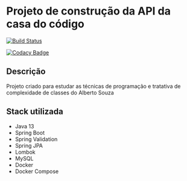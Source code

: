 # Projeto de construção da API da casa do código
[![Build Status](https://travis-ci.com/viniciusufop/vfs-api-cdc.svg?branch=master)](https://travis-ci.com/github/viniciusufop/vfs-api-cdc)

[![Codacy Badge](https://api.codacy.com/project/badge/Grade/e1207dfa12fb4e6aaac6adb000de1ad7)](https://app.codacy.com/manual/viniciusufop/vfs-api-cdc?utm_source=github.com&utm_medium=referral&utm_content=viniciusufop/vfs-api-cdc&utm_campaign=Badge_Grade_Dashboard)

## Descrição
Projeto criado para estudar as técnicas de programação e tratativa de complexidade de classes do Alberto Souza

## Stack utilizada

* Java 13
* Spring Boot
* Spring Validation
* Spring JPA
* Lombok
* MySQL
* Docker
* Docker Compose
 
